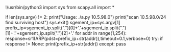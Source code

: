 !/usr/bin/python3
import sys
from scapy.all import *
 
if len(sys.argv) != 2:
    print("Usage: ./a.py 10.5.98.0")
    print("scan 10.5.98.0/24  find surviving host")
    sys.exit()
sgement_ip=sys.argv[1]
prefix_ip=sgement_ip.split(".")[0]+'.'+sgement_ip.split(".")[1]+'.'+sgement_ip.split(".")[2]+'.'
for addr in range(1,254):
    response=sr1(ARP(pdst=prefix_ip+str(addr)),timeout=0.1,verbose=0)
    try:
        if response != None:
            print(prefix_ip+str(addr))
    except:
        pass

